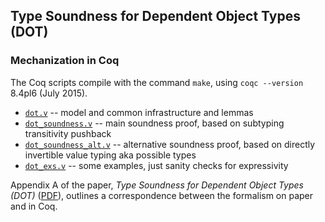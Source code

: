 ## Type Soundness for Dependent Object Types (DOT) ##

### Mechanization in Coq ###

The Coq scripts compile with the command `make`, using `coqc --version` 8.4pl6 (July 2015).

- [`dot.v`](dot.v) -- model and common infrastructure and lemmas
- [`dot_soundness.v`](dot_soundness.v) -- main soundness proof, based on subtyping transitivity pushback
- [`dot_soundness_alt.v`](dot_soundness_alt.v) -- alternative soundness proof, based on directly invertible value typing aka possible types
- [`dot_exs.v`](dot_exs.v) -- some examples, just sanity checks for expressivity

Appendix A of the paper, _Type Soundness for Dependent Object Types (DOT)_ ([PDF](http://lampwww.epfl.ch/~amin/dot/soundness_oopsla16.pdf)), outlines a correspondence between the formalism on paper and in Coq.
